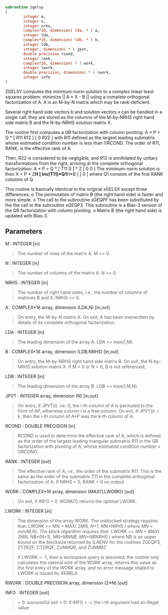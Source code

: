```fortran
subroutine zgelsy
(
        integer m,
        integer n,
        integer nrhs,
        complex*16, dimension( lda, * ) a,
        integer lda,
        complex*16, dimension( ldb, * ) b,
        integer ldb,
        integer, dimension( * ) jpvt,
        double precision rcond,
        integer rank,
        complex*16, dimension( * ) work,
        integer lwork,
        double precision, dimension( * ) rwork,
        integer info
)
```

ZGELSY computes the minimum-norm solution to a complex linear least
squares problem:
minimize || A * X - B ||
using a complete orthogonal factorization of A.  A is an M-by-N
matrix which may be rank-deficient.

Several right hand side vectors b and solution vectors x can be
handled in a single call; they are stored as the columns of the
M-by-NRHS right hand side matrix B and the N-by-NRHS solution
matrix X.

The routine first computes a QR factorization with column pivoting:
A * P = Q * [ R11 R12 ]
[  0  R22 ]
with R11 defined as the largest leading submatrix whose estimated
condition number is less than 1/RCOND.  The order of R11, RANK,
is the effective rank of A.

Then, R22 is considered to be negligible, and R12 is annihilated
by unitary transformations from the right, arriving at the
complete orthogonal factorization:
A * P = Q * [ T11 0 ] * Z
[  0  0 ]
The minimum-norm solution is then
X = P * Z**H [ inv(T11)*Q1**H*B ]
[        0         ]
where Q1 consists of the first RANK columns of Q.

This routine is basically identical to the original xGELSX except
three differences:
o The permutation of matrix B (the right hand side) is faster and
more simple.
o The call to the subroutine xGEQPF has been substituted by the
the call to the subroutine xGEQP3. This subroutine is a Blas-3
version of the QR factorization with column pivoting.
o Matrix B (the right hand side) is updated with Blas-3.

## Parameters
M : INTEGER [in]
> The number of rows of the matrix A.  M >= 0.

N : INTEGER [in]
> The number of columns of the matrix A.  N >= 0.

NRHS : INTEGER [in]
> The number of right hand sides, i.e., the number of
> columns of matrices B and X. NRHS >= 0.

A : COMPLEX*16 array, dimension (LDA,N) [in,out]
> On entry, the M-by-N matrix A.
> On exit, A has been overwritten by details of its
> complete orthogonal factorization.

LDA : INTEGER [in]
> The leading dimension of the array A.  LDA >= max(1,M).

B : COMPLEX*16 array, dimension (LDB,NRHS) [in,out]
> On entry, the M-by-NRHS right hand side matrix B.
> On exit, the N-by-NRHS solution matrix X.
> If M = 0 or N = 0, B is not referenced.

LDB : INTEGER [in]
> The leading dimension of the array B. LDB >= max(1,M,N).

JPVT : INTEGER array, dimension (N) [in,out]
> On entry, if JPVT(i) .ne. 0, the i-th column of A is permuted
> to the front of AP, otherwise column i is a free column.
> On exit, if JPVT(i) = k, then the i-th column of A*P
> was the k-th column of A.

RCOND : DOUBLE PRECISION [in]
> RCOND is used to determine the effective rank of A, which
> is defined as the order of the largest leading triangular
> submatrix R11 in the QR factorization with pivoting of A,
> whose estimated condition number < 1/RCOND.

RANK : INTEGER [out]
> The effective rank of A, i.e., the order of the submatrix
> R11.  This is the same as the order of the submatrix T11
> in the complete orthogonal factorization of A.
> If NRHS = 0, RANK = 0 on output.

WORK : COMPLEX*16 array, dimension (MAX(1,LWORK)) [out]
> On exit, if INFO = 0, WORK(1) returns the optimal LWORK.

LWORK : INTEGER [in]
> The dimension of the array WORK.
> The unblocked strategy requires that:
> LWORK >= MN + MAX( 2*MN, N+1, MN+NRHS )
> where MN = min(M,N).
> The block algorithm requires that:
> LWORK >= MN + MAX( 2*MN, NB*(N+1), MN+MN*NB, MN+NB*NRHS )
> where NB is an upper bound on the blocksize returned
> by ILAENV for the routines ZGEQP3, ZTZRZF, CTZRQF, ZUNMQR,
> and ZUNMRZ.
> 
> If LWORK = -1, then a workspace query is assumed; the routine
> only calculates the optimal size of the WORK array, returns
> this value as the first entry of the WORK array, and no error
> message related to LWORK is issued by XERBLA.

RWORK : DOUBLE PRECISION array, dimension (2*N) [out]

INFO : INTEGER [out]
> = 0: successful exit
> < 0: if INFO = -i, the i-th argument had an illegal value
